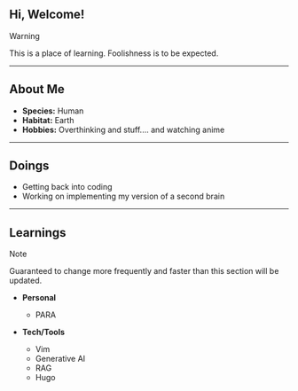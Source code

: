 ## Hi, Welcome! 

> [!WARNING]
> This is a place of learning. Foolishness is to be expected. 

---

## About Me 

- **Species:** Human 
- **Habitat:** Earth
- **Hobbies:** Overthinking and stuff.... and watching anime

---

## Doings

- Getting back into coding
- Working on implementing my version of a second brain 

---

## Learnings  <!-- TODO: dynamically update this section after second brain is established -->

> [!NOTE]
> Guaranteed to change more frequently and faster than this section will be updated.

- **Personal**
    - PARA

- **Tech/Tools**
    - Vim
    - Generative AI
    - RAG
    - Hugo


<!--
**curioustech-coder/curioustech-coder** is a ✨ _special_ ✨ repository because its `README.md` (this file) appears on your GitHub profile.

Here are some ideas to get you started:

- 🔭 I’m currently working on ...
- 🌱 I’m currently learning ...
- 👯 I’m looking to collaborate on ...
- 🤔 I’m looking for help with ...
- 💬 Ask me about ...
- 📫 How to reach me: ...
- 😄 Pronouns: ...
- ⚡ Fun fact: ...
-->


